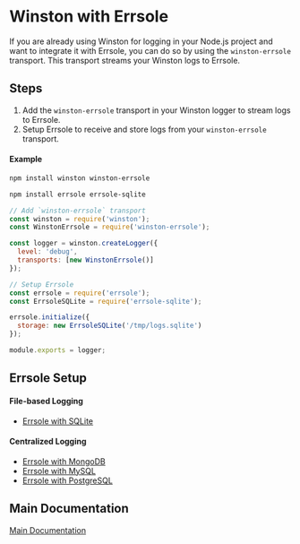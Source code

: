 # Winston with Errsole

If you are already using Winston for logging in your Node.js project and want to integrate it with Errsole, you can do so by using the `winston-errsole` transport. This transport streams your Winston logs to Errsole.

## Steps

1. Add the `winston-errsole` transport in your Winston logger to stream logs to Errsole.
2. Setup Errsole to receive and store logs from your `winston-errsole` transport.

#### Example

```bash
npm install winston winston-errsole
```

```bash
npm install errsole errsole-sqlite
```

```javascript
// Add `winston-errsole` transport
const winston = require('winston');
const WinstonErrsole = require('winston-errsole');

const logger = winston.createLogger({
  level: 'debug',
  transports: [new WinstonErrsole()]
});

// Setup Errsole
const errsole = require('errsole');
const ErrsoleSQLite = require('errsole-sqlite');

errsole.initialize({
  storage: new ErrsoleSQLite('/tmp/logs.sqlite')
});

module.exports = logger;
```

## Errsole Setup

#### File-based Logging

* [Errsole with SQLite](/docs/sqlite-storage.md)

#### Centralized Logging

* [Errsole with MongoDB](/docs/mongodb-storage.md)
* [Errsole with MySQL](/docs/mysql-storage.md)
* [Errsole with PostgreSQL](/docs/postgresql-storage.md)

## Main Documentation

[Main Documentation](/README.md)
